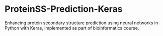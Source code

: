 # ProteinSS-Prediction-Keras
Enhancing protein secondary structure prediction using neural networks in Python with Keras, implemented as part of bioinformatics course.
